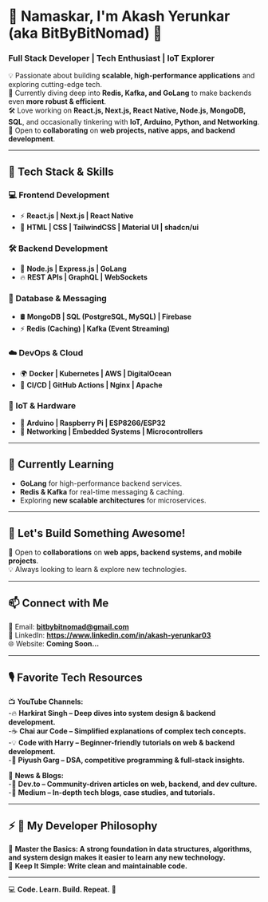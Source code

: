 # 🚀 Namaskar, I'm Akash Yerunkar (aka BitByBitNomad) 👋

### **Full Stack Developer | Tech Enthusiast | IoT Explorer**  

💡 Passionate about building **scalable, high-performance applications** and exploring cutting-edge tech.  
📌 Currently diving deep into **Redis, Kafka, and GoLang** to make backends even **more robust & efficient**.  
🛠️ Love working on **React.js, Next.js, React Native, Node.js, MongoDB, SQL**, and occasionally tinkering with **IoT, Arduino, Python, and Networking**.  
🤝 Open to **collaborating** on **web projects, native apps, and backend development**.  

---

## 🔧 **Tech Stack & Skills**  

### **💻 Frontend Development**  
- ⚡ **React.js | Next.js | React Native**  
- 🎨 **HTML | CSS | TailwindCSS | Material UI | shadcn/ui**  

### **🛠 Backend Development**  
- 🚀 **Node.js | Express.js | GoLang**  
- 🔥 **REST APIs | GraphQL | WebSockets**  

### **📡 Database & Messaging**  
- 🛢 **MongoDB | SQL (PostgreSQL, MySQL) | Firebase**  
- ⚡ **Redis (Caching) | Kafka (Event Streaming)**  

### **☁️ DevOps & Cloud**  
- 🌍 **Docker | Kubernetes | AWS | DigitalOcean**  
- 🔄 **CI/CD | GitHub Actions | Nginx | Apache**  

### **🤖 IoT & Hardware**  
- 🔌 **Arduino | Raspberry Pi | ESP8266/ESP32**  
- 📡 **Networking | Embedded Systems | Microcontrollers**  

---

## 🌱 **Currently Learning**  
- **GoLang** for high-performance backend services.  
- **Redis & Kafka** for real-time messaging & caching.  
- Exploring **new scalable architectures** for microservices.  

---

## 🎯 **Let's Build Something Awesome!**  
🚀 Open to **collaborations** on **web apps, backend systems, and mobile projects**.  
💡 Always looking to learn & explore new technologies.  

---

## 📫 **Connect with Me**  
📩 Email: **bitbybitnomad@gmail.com**  
💼 LinkedIn: **https://www.linkedin.com/in/akash-yerunkar03**  
🌐 Website: **Coming Soon...**  

---

## 🎙️ **Favorite Tech Resources**  
📺 **YouTube Channels:**  
-🔥 **Harkirat Singh – Deep dives into system design & backend development.**   
-☕ **Chai aur Code – Simplified explanations of complex tech concepts.**  
-💡 **Code with Harry – Beginner-friendly tutorials on web & backend development.**  
-🚀 **Piyush Garg – DSA, competitive programming & full-stack insights.**  

📰 **News & Blogs:**  
-📝 **Dev.to – Community-driven articles on web, backend, and dev culture.**  
-📖 **Medium – In-depth tech blogs, case studies, and tutorials.**  

---
## ⚡ **🚀 My Developer Philosophy**  
🎵 **Master the Basics: A strong foundation in data structures, algorithms, and system design makes it easier to learn any new technology.**   
🔗 **Keep It Simple: Write clean and maintainable code.**  

---

💻 **Code. Learn. Build. Repeat.** 🚀  
